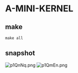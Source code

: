 # A-MINI-KERNEL

## make

```
make all

```
## snapshot
![p1QnNq.png](https://s1.ax1x.com/2018/01/11/p1QnNq.png)
![p1QmEn.png](https://s1.ax1x.com/2018/01/11/p1QmEn.png)
